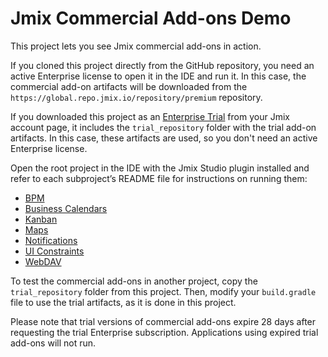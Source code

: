 # Jmix Commercial Add-ons Demo

This project lets you see Jmix commercial add-ons in action.

If you cloned this project directly from the GitHub repository, you need an active Enterprise license to open it in the IDE and run it. In this case, the commercial add-on artifacts will be downloaded from the `https://global.repo.jmix.io/repository/premium` repository.

If you downloaded this project as an [Enterprise Trial](https://docs.jmix.io/jmix/account-management.html#enterprise-trial) from your Jmix account page, it includes the `trial_repository` folder with the trial add-on artifacts. In this case, these artifacts are used, so you don't need an active Enterprise license.

Open the root project in the IDE with the Jmix Studio plugin installed and refer to each subproject’s README file for instructions on running them:

- [BPM](demo/bpm/README.md)
- [Business Calendars](demo/business-calendars/README.md)
- [Kanban](demo/kanban/README.md)
- [Maps](demo/maps/README.md)
- [Notifications](demo/notifications/README.md)
- [UI Constraints](demo/uiconstraints/README.md)
- [WebDAV](demo/webdav/README.md)

To test the commercial add-ons in another project, copy the `trial_repository` folder from this project. Then, modify your `build.gradle` file to use the trial artifacts, as it is done in this project.

Please note that trial versions of commercial add-ons expire 28 days after requesting the trial Enterprise subscription. Applications using expired trial add-ons will not run.